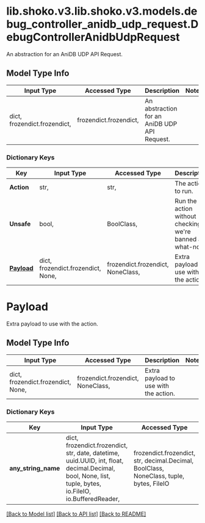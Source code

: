 # lib.shoko.v3.lib.shoko.v3.models.debug_controller_anidb_udp_request.DebugControllerAnidbUdpRequest

An abstraction for an AniDB UDP API Request.

## Model Type Info
Input Type | Accessed Type | Description | Notes
------------ | ------------- | ------------- | -------------
dict, frozendict.frozendict,  | frozendict.frozendict,  | An abstraction for an AniDB UDP API Request. | 

### Dictionary Keys
Key | Input Type | Accessed Type | Description | Notes
------------ | ------------- | ------------- | ------------- | -------------
**Action** | str,  | str,  | The action to run. | 
**Unsafe** | bool,  | BoolClass,  | Run the action without checking if we&#x27;re banned and what-not. | [optional] 
**[Payload](#Payload)** | dict, frozendict.frozendict, None,  | frozendict.frozendict, NoneClass,  | Extra payload to use with the action. | [optional] 

# Payload

Extra payload to use with the action.

## Model Type Info
Input Type | Accessed Type | Description | Notes
------------ | ------------- | ------------- | -------------
dict, frozendict.frozendict, None,  | frozendict.frozendict, NoneClass,  | Extra payload to use with the action. | 

### Dictionary Keys
Key | Input Type | Accessed Type | Description | Notes
------------ | ------------- | ------------- | ------------- | -------------
**any_string_name** | dict, frozendict.frozendict, str, date, datetime, uuid.UUID, int, float, decimal.Decimal, bool, None, list, tuple, bytes, io.FileIO, io.BufferedReader,  | frozendict.frozendict, str, decimal.Decimal, BoolClass, NoneClass, tuple, bytes, FileIO | any string name can be used but the value must be the correct type | [optional] 

[[Back to Model list]](../../README.md#documentation-for-models) [[Back to API list]](../../README.md#documentation-for-api-endpoints) [[Back to README]](../../README.md)

